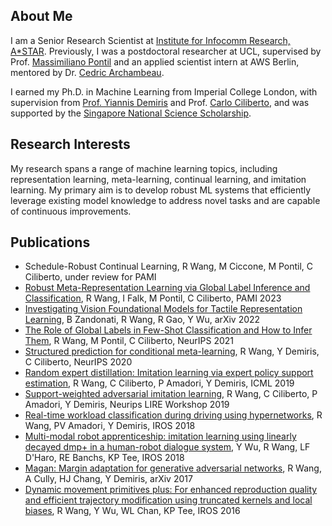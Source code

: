 ## About Me


I am a Senior Research Scientist at [Institute for Infocomm Research, A*STAR](https://www.a-star.edu.sg/i2r). Previously, I was a postdoctoral researcher at UCL, supervised by Prof. [Massimiliano Pontil](http://www0.cs.ucl.ac.uk/staff/M.Pontil/) and an applied scientist intern at AWS Berlin, mentored by Dr. [Cedric Archambeau](http://www0.cs.ucl.ac.uk/staff/c.archambeau/).

I earned my Ph.D. in Machine Learning from Imperial College London, with supervision from [Prof. Yiannis Demiris](https://www.imperial.ac.uk/people/y.demiris) and Prof. [Carlo Ciliberto](https://cciliber.github.io/), and was supported by the [Singapore National Science Scholarship](https://www.a-star.edu.sg/Scholarships/For-Graduate-Studies/National-Science-Scholarship-PhD).

## Research Interests
My research spans a range of machine learning topics, including representation learning, meta-learning, continual learning, and imitation learning. My primary aim is to develop robust ML systems that efficiently leverage existing model knowledge to address novel tasks and are capable of continuous improvements.

## Publications
* Schedule-Robust Continual Learning, R Wang, M Ciccone, M Pontil, C Ciliberto, under review for PAMI
* [Robust Meta-Representation Learning via Global Label Inference and Classification](https://arxiv.org/abs/2212.11702), R Wang, I Falk, M Pontil, C Ciliberto, PAMI 2023
* [Investigating Vision Foundational Models for Tactile Representation Learning](https://arxiv.org/abs/2305.00596), B Zandonati, R Wang, R Gao, Y Wu, arXiv 2022
* [The Role of Global Labels in Few-Shot Classification and How to Infer Them](https://arxiv.org/abs/2108.04055), R Wang, M Pontil, C Ciliberto, NeurIPS 2021
* [Structured prediction for conditional meta-learning](https://arxiv.org/abs/2002.08799), R Wang, Y Demiris, C Ciliberto, NeurIPS 2020
* [Random expert distillation: Imitation learning via expert policy support estimation](https://arxiv.org/pdf/1905.06750), R Wang, C Ciliberto, P Amadori, Y Demiris, ICML 2019
* [Support-weighted adversarial imitation learning](https://arxiv.org/abs/2002.08803), R Wang, C Ciliberto, P Amadori, Y Demiris, Neurips LIRE Workshop 2019
* [Real-time workload classification during driving using hypernetworks](https://ieeexplore.ieee.org/iel7/8574473/8593358/08594305.pdf), R Wang, PV Amadori, Y Demiris, IROS 2018
* [Multi-modal robot apprenticeship: imitation learning using linearly decayed dmp+ in a human-robot dialogue system](https://ieeexplore.ieee.org/iel7/8574473/8593358/08593634.pdf), Y Wu, R Wang, LF D'Haro, RE Banchs, KP Tee, IROS 2018
* [Magan: Margin adaptation for generative adversarial networks](https://arxiv.org/pdf/1704.03817), R Wang, A Cully, HJ Chang, Y Demiris, arXiv 2017
* [Dynamic movement primitives plus: For enhanced reproduction quality and efficient trajectory modification using truncated kernels and local biases](https://ieeexplore.ieee.org/iel7/7743711/7758082/07759554.pdf), R Wang, Y Wu, WL Chan, KP Tee, IROS 2016
